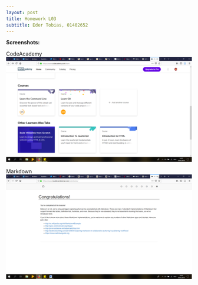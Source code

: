 ```yaml
---
layout: post
title: Homework L03
subtitle: Eder Tobias, 01402652
---
```


**Screenshots:**

CodeAcademy
![Code Academy](../img/GitCodeAc.png)

Markdown
![Markdown](../img/Markdown.png)
